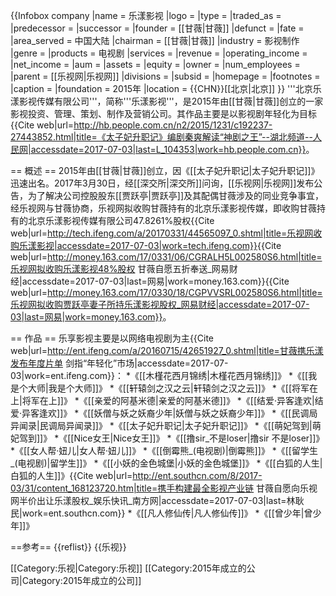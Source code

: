 
{{Infobox company
|name             = 乐漾影视
|logo             = 
|type             = 
|traded_as    = 
|predecessor      = 
|successor        = 
|founder          = [[甘薇|甘薇]]
|defunct          = 
|fate             = 
|area_served      = 中国大陆
|chairman      =  [[甘薇|甘薇]]
|industry         = 影视制作
|genre            = 
|products         = 电视剧
|services         = 
|revenue          = 
|operating_income = 
|net_income       = 
|aum              = 
|assets           = 
|equity           = 
|owner            = 
|num_employees    = 
|parent           = [[乐视网|乐视网]]
|divisions        = 
|subsid           = 
|homepage         = 
|footnotes        = 
|caption          = 
|foundation       = 2015年
|location   = {{CHN}}[[北京|北京]]
}}
'''北京乐漾影视传媒有限公司'''，简称'''乐漾影视'''，是2015年由[[甘薇|甘薇]]创立的一家影视投资、管理、策划、制作及营销公司。其作品主要是以影视剧年轻化为目标<ref>{{Cite web|url=http://hb.people.com.cn/n2/2015/1231/c192237-27443852.html|title=《太子妃升职记》编剧秦爽解读“神剧之王”--湖北频道--人民网|accessdate=2017-07-03|last=L_104353|work=hb.people.com.cn}}</ref>。

== 概述 ==
2015年由[[甘薇|甘薇]]创立，因《[[太子妃升职记|太子妃升职记]]》迅速出名。2017年3月30日，经[[深交所|深交所]]问询，[[乐视网|乐视网]]发布公告，为了解决公司控股股东[[贾跃亭|贾跃亭]]及其配偶甘薇涉及的同业竞争事宜，经乐视网与甘薇协商，乐视网拟收购甘薇持有的北京乐漾影视传媒，即收购甘薇持有的北京乐漾影视传媒有限公司47.8261%股权<ref>{{Cite web|url=http://tech.ifeng.com/a/20170331/44565097_0.shtml|title=乐视网收购乐漾影视|accessdate=2017-07-03|work=tech.ifeng.com}}</ref><ref>{{Cite web|url=http://money.163.com/17/0331/06/CGRALH5L002580S6.html|title=乐视网拟收购乐漾影视48%股权 甘薇自愿五折奉送_网易财经|accessdate=2017-07-03|last=网易|work=money.163.com}}</ref><ref>{{Cite web|url=http://money.163.com/17/0330/18/CGPVVSRL002580S6.html|title=乐视网拟收购贾跃亭妻子所持乐漾影视股权_网易财经|accessdate=2017-07-03|last=网易|work=money.163.com}}</ref>。

== 作品 ==
乐享影视主要是以网络电视剧为主<ref>{{Cite web|url=http://ent.ifeng.com/a/20160715/42651927_0.shtml|title=甘薇携乐漾发布年度片单 剑指“年轻化”市场|accessdate=2017-07-03|work=ent.ifeng.com}}</ref>：
*《[[木槿花西月锦绣|木槿花西月锦绣]]》
*《[[我是个大师|我是个大师]]》
*《[[轩辕剑之汉之云|轩辕剑之汉之云]]》
*《[[将军在上|将军在上]]》
*《[[亲爱的阿基米德|亲爱的阿基米德]]》
*《[[结爱·异客逢欢|结爱·异客逢欢]]》
*《[[妖僧与妖之妖裔少年|妖僧与妖之妖裔少年]]》
*《[[民调局异闻录|民调局异闻录]]》
*《[[太子妃升职记|太子妃升职记]]》
*《[[萌妃驾到|萌妃驾到]]》
*《[[Nice女王|Nice女王]]》
*《[[撸sir_不是loser|撸sir 不是loser]]》
*《[[女人帮·妞儿|女人帮·妞儿]]》
*《[[倒霉熊_(电视剧)|倒霉熊]]》
*《[[留学生_(电视剧)|留学生]]》
*《[[小妖的金色城堡|小妖的金色城堡]]》
*《[[白狐的人生|白狐的人生]]》<ref>{{Cite web|url=http://ent.southcn.com/8/2017-03/31/content_168123720.htm|title=携手构建最全影视产业链 甘薇自愿向乐视网半价出让乐漾股权_娱乐快讯_南方网|accessdate=2017-07-03|last=林耿民|work=ent.southcn.com}}</ref>
*《[[凡人修仙传|凡人修仙传]]》
*《[[曾少年|曾少年]]》

==参考==
{{reflist}}
{{乐视}}

[[Category:乐视|Category:乐视]]
[[Category:2015年成立的公司|Category:2015年成立的公司]]
